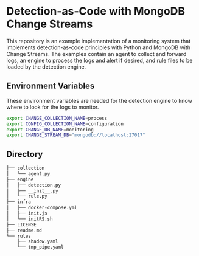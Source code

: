 # Detection-as-Code with MongoDB Change Streams
This repository is an example implementation of a monitoring system that implements detection-as-code principles with Python and MongoDB with Change Streams.
The examples contain an agent to collect and forward logs, an engine to process the logs and alert if desired, and rule files to be loaded by the detection engine.

## Environment Variables

These environment variables are needed for the detection engine to know where to look for the logs to monitor.
```bash
export CHANGE_COLLECTION_NAME=process
export CONFIG_COLLECTION_NAME=configuration
export CHANGE_DB_NAME=monitoring                      
export CHANGE_STREAM_DB="mongodb://localhost:27017"
```


## Directory
```bash
├── collection
│   └── agent.py
├── engine
│   ├── detection.py
│   ├── __init__.py
│   └── rule.py
├── infra
│   ├── docker-compose.yml
│   ├── init.js
│   └── initRS.sh
├── LICENSE
├── readme.md
└── rules
    ├── shadow.yaml
    └── tmp_pipe.yaml
```